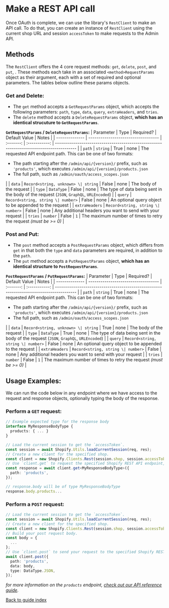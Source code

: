 # Make a REST API call

Once OAuth is complete, we can use the library's `RestClient` to make an API call. To do that, you can create an instance of `RestClient` using the current shop URL and session `accessToken` to make requests to the Admin API.

## Methods

The `RestClient` offers the 4 core request methods: `get`, `delete`, `post`, and `put`, . These methods each take in an associated `<method>RequestParams` object as their argument, each with a set of required and optional parameters. The tables below outline these params objects.

### Get and Delete:

- The `get` method accepts a `GetRequestParams` object, which accepts the following parameters: `path`, `type`, `data`, `query`, `extraHeaders`, and `tries`.
- The `delete` method accepts a `DeleteRequestParams` object, **which has an identical strucuture to `GetRequestParams`**.

**`GetRequestParams` / `DeleteRequestParams`:**
| Parameter | Type | Required? | Default Value | Notes |
| -------------- | ----------------------------------- | :-------: | :-----------: | ---------------------------------------------------------------------------------------- |
| `path` | `string` | True | none | The requested API endpoint path. This can be one of two formats:<ul><li>The path starting after the `/admin/api/{version}/` prefix, such as `'products'`, which executes `/admin/api/{version}/products.json`</li><li>The full path, such as `/admin/oauth/access_scopes.json`</li></ul> |
| `data` | `Record<string, unknown> \| string` | False | none | The body of the request |
| `type` | `DataType` | False | none | The type of data being sent in the body of the request (`JSON`, `GraphQL`, `URLEncoded`) |
| `query` | `Record<string, string \| number>` | False | none | An optional query object to be appended to the request |
| `extraHeaders` | `Record<string, string \| number>` | False | none | Any additional headers you want to send with your request |
| `tries` | `number` | False | `1` | The maximum number of times to retry the request _(must be >= 0)_ |

### Post and Put:

- The `post` method accepts a `PostRequestParams` object, which differs from `get` in that both the `type` and `data` parameters are required, in addition to the `path`.
- The `put` method accepts a `PutRequestParams` object, **which has an identical structure to `PostRequestParams`**.

**`PostRequestParams` / `PutRequestParams`:**
| Parameter | Type | Required? | Default Value | Notes |
| -------------- | ----------------------------------- | :-------: | :-----------: | ---------------------------------------------------------------------------------------- |
| `path` | `string` | True | none | The requested API endpoint path. This can be one of two formats:<ul><li>The path starting after the `/admin/api/{version}/` prefix, such as `'products'`, which executes `/admin/api/{version}/products.json`</li><li>The full path, such as `/admin/oauth/access_scopes.json`</li></ul> |
| `data` | `Record<string, unknown> \| string` | True | none | The body of the request |
| `type` | `DataType` | True | none | The type of data being sent in the body of the request (`JSON`, `GraphQL`, `URLEncoded`) |
| `query` | `Record<string, string \| number>` | False | none | An optional query object to be appended to the request |
| `extraHeaders` | `Record<string, string \| number>` | False | none | Any additional headers you want to send with your request |
| `tries` | `number` | False | `1` | The maximum number of times to retry the request _(must be >= 0)_ |

## Usage Examples:

We can run the code below in any endpoint where we have access to the request and response objects, optionally typing the body of the response.

### Perform a `GET` request:

```ts
// Example expected type for the response body
interface MyResponseBodyType {
  products: { ... }
}

// Load the current session to get the `accessToken`.
const session = await Shopify.Utils.loadCurrentSession(req, res);
// Create a new client for the specified shop.
const client = new Shopify.Clients.Rest(session.shop, session.accessToken);
// Use `client.get` to request the specified Shopify REST API endpoint, in this case `products`.
const response = await client.get<MyResponseBodyType>({
  path: 'products',
});

// response.body will be of type MyResponseBodyType
response.body.products...
```

### Perform a `POST` request:

```ts
// Load the current session to get the `accessToken`.
const session = await Shopify.Utils.loadCurrentSession(req, res);
// Create a new client for the specified shop.
const client = new Shopify.Clients.Rest(session.shop, session.accessToken);
// Build your post request body.
const body = {
  ...
};
// Use `client.post` to send your request to the specified Shopify REST API endpoint.
await client.post({
  path: 'products',
  data: body,
  type: DataType.JSON,
});
```

_for more information on the `products` endpoint, [check out our API reference guide](https://shopify.dev/docs/admin-api/rest/reference/products/product#create-2021-01)._

[Back to guide index](../README.md)
